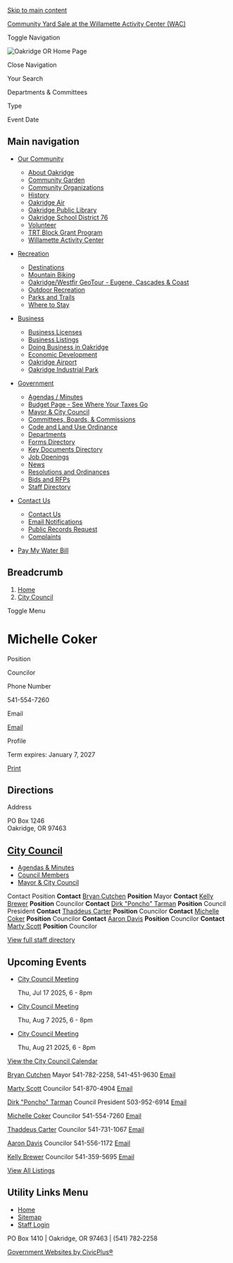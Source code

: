 [Skip to main content](https://www.ci.oakridge.or.us/citycouncil/directory-listing/michelle-coker-0/)

[Community Yard Sale at the Willamette Activity Center (WAC)](https://www.ci.oakridge.or.us/community/page/community-yard-sale-willamette-activity-center-wac-0)

Toggle Navigation

![Oakridge OR Home Page](https://www.ci.oakridge.or.us/themes/custom/oakridgeor/oakridgeor_theme/logo.png)

Close Navigation

Your Search

Departments &amp; Committees

Type

Event Date

## Main navigation

- [Our Community](https://www.ci.oakridge.or.us/community)
  
  - [About Oakridge](https://www.ci.oakridge.or.us/community/page/welcome-oakridge-oregon)
  - [Community Garden](https://www.ci.oakridge.or.us/community/page/oakridge-community-garden)
  - [Community Organizations](https://www.ci.oakridge.or.us/community/page/community-organizations)
  - [History](https://www.ci.oakridge.or.us/community/page/history)
  - [Oakridge Air](https://www.ci.oakridge.or.us/community/page/oakridge-air-0)
  - [Oakridge Public Library](https://www.ci.oakridge.or.us/library)
  - [Oakridge School District 76](https://www.ci.oakridge.or.us/community/page/oakridge-school-district-76)
  - [Volunteer](https://www.ci.oakridge.or.us/community/page/volunteer)
  - [TRT Block Grant Program](https://www.ci.oakridge.or.us/community/page/trt-block-grant-program)
  - [Willamette Activity Center](https://www.ci.oakridge.or.us/community/page/willamette-activity-center)
- [Recreation](https://www.ci.oakridge.or.us/recreation)
  
  - [Destinations](https://www.ci.oakridge.or.us/recreation/page/destinations)
  - [Mountain Biking](https://www.ci.oakridge.or.us/recreation/page/mountain-biking-oakridge-area)
  - [Oakridge/Westfir GeoTour - Eugene, Cascades &amp; Coast](https://www.ci.oakridge.or.us/recreation/page/oakridgewestfir-geotour-eugene-cascades-coast)
  - [Outdoor Recreation](https://www.ci.oakridge.or.us/recreation/page/outdoor-recreation)
  - [Parks and Trails](https://www.ci.oakridge.or.us/recreation/page/city-parks)
  - [Where to Stay](https://www.ci.oakridge.or.us/recreation/page/where-stay)
- [Business](https://www.ci.oakridge.or.us/business)
  
  - [Business Licenses](https://www.ci.oakridge.or.us/business/page/business-licenses)
  - [Business Listings](https://www.ci.oakridge.or.us/business/page/business-listings)
  - [Doing Business in Oakridge](https://www.ci.oakridge.or.us/business/page/doing-business-oakridge)
  - [Economic Development](https://www.ci.oakridge.or.us/ed)
  - [Oakridge Airport](https://www.ci.oakridge.or.us/ed/page/oakridge-airport)
  - [Oakridge Industrial Park](https://www.ci.oakridge.or.us/business/page/oakridge-industrial-park)
- [Government](https://www.ci.oakridge.or.us/community/page/government)
  
  - [Agendas / Minutes](https://www.ci.oakridge.or.us/meetings)
  - [Budget Page - See Where Your Taxes Go](https://www.ci.oakridge.or.us/bc-bc/page/budget-101-citys-current-budget-budget-calendar-general-info)
  - [Mayor &amp; City Council](https://www.ci.oakridge.or.us/citycouncil/page/mayor-city-council)
  - [Committees, Boards, &amp; Commissions](https://www.ci.oakridge.or.us/bc)
  - [Code and Land Use Ordinance](https://www.ci.oakridge.or.us/community/page/city-oakridge-code-and-land-use-ordinance)
  - [Departments](https://www.ci.oakridge.or.us/community/page/departments)
  - [Forms Directory](https://www.ci.oakridge.or.us/forms)
  - [Key Documents Directory](https://oakridgeor.civicpluswebopen.com/document-library?search=&category%5B246%5D=246 "(opens in a new window)")
  - [Job Openings](https://www.ci.oakridge.or.us/jobs)
  - [News](https://www.ci.oakridge.or.us/news)
  - [Resolutions and Ordinances](https://www.ci.oakridge.or.us/resolutions)
  - [Bids and RFPs](https://www.ci.oakridge.or.us/rfps)
  - [Staff Directory](https://www.ci.oakridge.or.us/directory)
- [Contact Us](https://www.ci.oakridge.or.us/contact-us)
  
  - [Contact Us](https://www.ci.oakridge.or.us/contact-us "Send a note to the city.")
  - [Email Notifications](https://www.ci.oakridge.or.us/portal)
  - [Public Records Request](https://cityofoakridgeor.nextrequest.com "Request City of Oakridge Public Records (opens in a new window)")
  - [Complaints](https://www.ci.oakridge.or.us/community/page/complaint-form "Register a complaint with the city.")
- [Pay My Water Bill](https://www.doxo.com/info/city-oakridge-or "(Pay my water bill online., opens in a new window)")

## Breadcrumb

1. [Home](https://www.ci.oakridge.or.us)
2. [City Council](https://www.ci.oakridge.or.us/citycouncil)

Toggle Menu

# Michelle Coker

Position

Councilor

Phone Number

541-554-7260

Email

[Email](https://www.ci.oakridge.or.us/email-contact/node/21783/field_email "Email Michelle Coker (opens in a new window)")

Profile

Term expires: January 7, 2027

[Print](https://www.ci.oakridge.or.us/print/pdf/node/21783)

## Directions

Address

PO Box 1246  
Oakridge, OR 97463

## [City Council](https://www.ci.oakridge.or.us/citycouncil)

- [Agendas &amp; Minutes](https://oakridgeor.civicpluswebopen.com/meetings?field_smart_date_value_1=&field_smart_date_end_value=&combine=&department=All&boards-commissions=45846 "(opens in a new window)")
- [Council Members](https://www.ci.oakridge.or.us/citycouncil/page/city-council-member-directory)
- [Mayor &amp; City Council](https://www.ci.oakridge.or.us/citycouncil/page/mayor-city-council)

Contact Position **Contact** [Bryan Cutchen](https://www.ci.oakridge.or.us/citycouncil/directory-listing/bryan-cutchen) **Position** Mayor **Contact** [Kelly Brewer](https://www.ci.oakridge.or.us/citycouncil/directory-listing/kelly-brewer) **Position** Councilor **Contact** [Dirk "Poncho" Tarman](https://www.ci.oakridge.or.us/citycouncil/directory-listing/dirk-poncho-tarman) **Position** Council President **Contact** [Thaddeus Carter](https://www.ci.oakridge.or.us/citycouncil/directory-listing/thaddeus-carter) **Position** Councilor **Contact** [Michelle Coker](https://www.ci.oakridge.or.us/citycouncil/directory-listing/michelle-coker-0) **Position** Councilor **Contact** [Aaron Davis](https://www.ci.oakridge.or.us/citycouncil/directory-listing/aaron-davis) **Position** Councilor **Contact** [Marty Scott](https://www.ci.oakridge.or.us/citycouncil/directory-listing/marty-scott) **Position** Councilor

[View full staff directory](https://www.ci.oakridge.or.us/directory)

## Upcoming Events

- [City Council Meeting](https://www.ci.oakridge.or.us/citycouncil/meeting/city-council-meeting-391)
  
  Thu, Jul 17 2025, 6 - 8pm
- [City Council Meeting](https://www.ci.oakridge.or.us/citycouncil/meeting/city-council-meeting-392)
  
  Thu, Aug 7 2025, 6 - 8pm
- [City Council Meeting](https://www.ci.oakridge.or.us/citycouncil/meeting/city-council-meeting-393)
  
  Thu, Aug 21 2025, 6 - 8pm

[View the City Council Calendar](https://www.ci.oakridge.or.us/calendar?boards-commissions=45846)

[Bryan Cutchen](https://www.ci.oakridge.or.us/citycouncil/directory-listing/bryan-cutchen) Mayor 541-782-2258, 541-451-9630 [Email](https://www.ci.oakridge.or.us/email-contact/node/21769/field_email/sidebar_standard "Email Bryan Cutchen (opens in a new window)")

[Marty Scott](https://www.ci.oakridge.or.us/citycouncil/directory-listing/marty-scott) Councilor 541-870-4904 [Email](https://www.ci.oakridge.or.us/email-contact/node/21779/field_email/sidebar_standard "Email Marty Scott (opens in a new window)")

[Dirk "Poncho" Tarman](https://www.ci.oakridge.or.us/citycouncil/directory-listing/dirk-poncho-tarman) Council President 503-952-6914 [Email](https://www.ci.oakridge.or.us/email-contact/node/21772/field_email/sidebar_standard 'Email Dirk "Poncho" Tarman (opens in a new window)')

[Michelle Coker](https://www.ci.oakridge.or.us/citycouncil/directory-listing/michelle-coker-0) Councilor 541-554-7260 [Email](https://www.ci.oakridge.or.us/email-contact/node/21783/field_email/sidebar_standard "Email Michelle Coker (opens in a new window)")

[Thaddeus Carter](https://www.ci.oakridge.or.us/citycouncil/directory-listing/thaddeus-carter) Councilor 541-731-1067 [Email](https://www.ci.oakridge.or.us/email-contact/node/21775/field_email/sidebar_standard "Email Thaddeus  Carter (opens in a new window)")

[Aaron Davis](https://www.ci.oakridge.or.us/citycouncil/directory-listing/aaron-davis) Councilor 541-556-1172 [Email](https://www.ci.oakridge.or.us/email-contact/node/21777/field_email/sidebar_standard "Email Aaron  Davis (opens in a new window)")

[Kelly Brewer](https://www.ci.oakridge.or.us/citycouncil/directory-listing/kelly-brewer) Councilor 541-359-5695 [Email](https://www.ci.oakridge.or.us/email-contact/node/21773/field_email/sidebar_standard "Email Kelly Brewer (opens in a new window)")

[View All Listings](https://www.ci.oakridge.or.us/directory)

## Utility Links Menu

- [Home](https://www.ci.oakridge.or.us)
- [Sitemap](https://www.ci.oakridge.or.us/sitemap)
- [Staff Login](https://www.ci.oakridge.or.us/login?destination=%2Fcitycouncil%2Fdirectory-listing%2Fmichelle-coker-0)

PO Box 1410 | Oakridge, OR 97463 | (541) 782‑2258

[Government Websites by CivicPlus®](https://www.civicplus.com "(opens in a new window)")